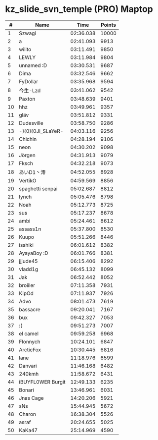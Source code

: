 # kz_slide_svn_temple (PRO) Maptop

|  # | Name | Time | Points |
|-------------- | -------------- | -------------- | -------------- | 
| 1 | Szwagi | 02:36.038 | 10000 | 
| 2 | a | 02:41.093 | 9913 | 
| 3 | wilito | 03:11.491 | 9850 | 
| 4 | LEWLY | 03:11.984 | 9804 | 
| 5 | unnamed :D | 03:30.531 | 9687 | 
| 6 | Dima | 03:32.546 | 9662 | 
| 7 | FyDollar | 03:35.968 | 9594 | 
| 8 | 今生-Lzd | 03:41.062 | 9542 | 
| 9 | Paxton | 03:48.639 | 9401 | 
| 10 | hhz | 03:49.961 | 9357 | 
| 11 | gläv | 03:51.812 | 9331 | 
| 12 | Dudesville | 03:58.750 | 9286 | 
| 13 | -}{0}{0JI_SLaYeR- | 04:03.116 | 9256 | 
| 14 | Chichin | 04:28.194 | 9106 | 
| 15 | neon | 04:30.202 | 9098 | 
| 16 | Jörgen | 04:31.913 | 9079 | 
| 17 | Fksch | 04:32.218 | 9073 | 
| 18 | あいD1丶澪 | 04:52.055 | 8928 | 
| 19 | VertikO | 04:59.569 | 8856 | 
| 20 | spaghetti senpai | 05:02.687 | 8812 | 
| 21 | lynch | 05:05.476 | 8798 | 
| 22 | Noah | 05:12.773 | 8725 | 
| 23 | sus | 05:17.237 | 8678 | 
| 24 | ambi | 05:24.461 | 8612 | 
| 25 | assass1n | 05:37.800 | 8530 | 
| 26 | Kuupo | 05:51.266 | 8446 | 
| 27 | isshiki | 06:01.612 | 8382 | 
| 28 | AyayaBoy :D | 06:01.766 | 8381 | 
| 29 | jjjude45 | 06:15.406 | 8292 | 
| 30 | vladd1g | 06:45.132 | 8099 | 
| 31 | Jak | 06:52.442 | 8052 | 
| 32 | broiiler | 07:11.358 | 7931 | 
| 33 | KipOd | 07:11.937 | 7926 | 
| 34 | Advo | 08:01.473 | 7619 | 
| 35 | bassacre | 09:20.041 | 7167 | 
| 36 | bux | 09:42.327 | 7053 | 
| 37 | :( | 09:51.273 | 7007 | 
| 38 | el camel | 09:59.258 | 6968 | 
| 39 | Flonnych | 10:24.101 | 6847 | 
| 40 | ArcticFox | 10:30.445 | 6816 | 
| 41 | lane | 11:18.976 | 6599 | 
| 42 | Danvari | 11:46.168 | 6482 | 
| 43 | 240kmh | 11:58.672 | 6431 | 
| 44 | iBUYFL0WER Burgit | 12:49.133 | 6235 | 
| 45 | Bonari | 13:46.961 | 6031 | 
| 46 | Jnas Cage | 14:20.206 | 5921 | 
| 47 | sNs | 15:44.945 | 5672 | 
| 48 | Charon | 16:38.304 | 5526 | 
| 49 | asraf | 20:24.655 | 5025 | 
| 50 | KaKa47 | 25:14.969 | 4590 | 

